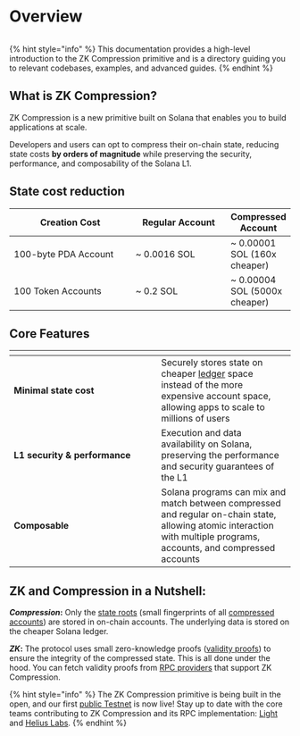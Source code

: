 # Overview

<figure><img src=".gitbook/assets/Build_Anything.png" alt=""><figcaption></figcaption></figure>

{% hint style="info" %}
This documentation provides a high-level introduction to the ZK Compression primitive and is a directory guiding you to relevant codebases, examples, and advanced guides.
{% endhint %}

## What is ZK Compression?

ZK Compression is a new primitive built on Solana that enables you to build applications at scale.

Developers and users can opt to compress their on-chain state, reducing state costs **by orders of magnitude** while preserving the security, performance, and composability of the Solana L1.



## State cost reduction

<table><thead><tr><th width="252">Creation Cost</th><th width="188">Regular Account</th><th>Compressed Account</th></tr></thead><tbody><tr><td>100-byte PDA Account</td><td>~ 0.0016 SOL</td><td>~ 0.00001 SOL (160x cheaper)</td></tr><tr><td>100 Token Accounts</td><td>~ 0.2 SOL</td><td>~ 0.00004 SOL (5000x cheaper)</td></tr></tbody></table>



## Core Features

<table><thead><tr><th width="248"></th><th></th></tr></thead><tbody><tr><td><strong>Minimal state cost</strong></td><td>Securely stores state on cheaper <a href="https://solana.com/docs/terminology#ledger">ledger</a> space instead of the more expensive account space, allowing apps to scale to millions of users</td></tr><tr><td><strong>L1 security &#x26; performance</strong></td><td>Execution and data availability on Solana, preserving the performance and security guarantees of the L1</td></tr><tr><td><strong>Composable</strong></td><td>Solana programs can mix and match between compressed and regular on-chain state, allowing atomic interaction with multiple programs, accounts, and compressed accounts</td></tr></tbody></table>



## ZK and Compression in a Nutshell:

_**Compression**_**:**  Only the [state roots](learn/core-concepts/state-trees.md) (small fingerprints of all [compressed accounts](learn/core-concepts/compressed-account-model.md)) are stored in on-chain accounts. The underlying data is stored on the cheaper Solana ledger.

_**ZK**_**:** The protocol uses small zero-knowledge proofs ([validity proofs](learn/core-concepts/validity-proofs.md)) to ensure the integrity of the compressed state. This is all done under the hood. You can fetch validity proofs from [RPC providers](introduction/intro-to-development.md#rpc-connection) that support ZK Compression.

{% hint style="info" %}
The ZK Compression primitive is being built in the open, and our first [public Testnet](developers/devnet-addresses.md) is now live! Stay up to date with the core teams contributing to ZK Compression and its RPC implementation: [Light](https://twitter.com/LightProtocol) and [Helius Labs](https://twitter.com/heliuslabs).
{% endhint %}

